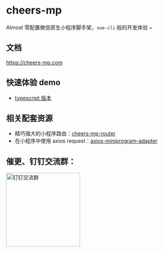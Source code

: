 # cheers-mp

Almost 零配置微信原生小程序脚手架，`vue-cli` 般的开发体验 ~

## 文档

https://cheers-mp.com

## 快速体验 demo

- [typescript 版本](https://github.com/bigmeow/cheers-mp-typescript-demo)

## 相关配套资源

- 精巧强大的小程序路由：[cheers-mp-router](https://github.com/bigmeow/cheers-mp-router)
- 在小程序中使用 axios request：[axios-miniprogram-adapter](https://github.com/bigmeow/axios-miniprogram-adapter)

## 催更、钉钉交流群：

<img width="200" alt="钉钉交流群" src="https://image-static.segmentfault.com/428/097/4280971404-5e8c793fa8d8f_articlex" />
